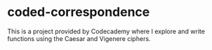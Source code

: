 # coded-correspondence

This is a project provided by Codecademy where I explore and write functions using the Caesar and Vigenere ciphers.
